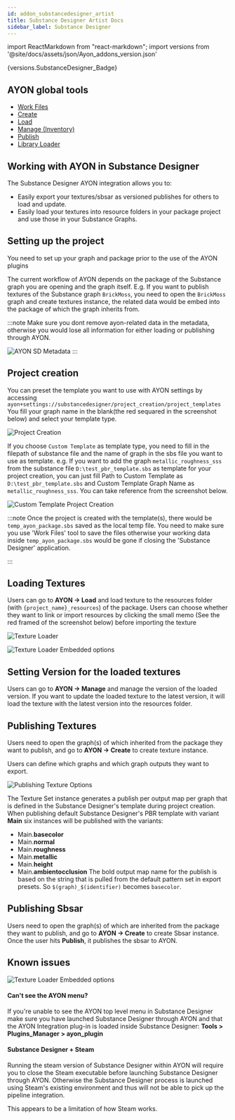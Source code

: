 ```yaml
---
id: addon_substancedesigner_artist
title: Substance Designer Artist Docs
sidebar_label: Substance Designer
---
```


import ReactMarkdown from "react-markdown";
import versions from '@site/docs/assets/json/Ayon_addons_version.json'

<ReactMarkdown>
{versions.SubstanceDesigner_Badge}
</ReactMarkdown>

## AYON global tools

-   [Work Files](artist_tools_workfiles.md)
-   [Create](artist_tools_creator.md)
-   [Load](artist_tools_loader.md)
-   [Manage (Inventory)](artist_tools_inventory.md)
-   [Publish](artist_tools_publisher.md)
-   [Library Loader](artist_tools_library_loader.md)

## Working with AYON in Substance Designer

The Substance Designer AYON integration allows you to:
- Easily export your textures/sbsar as versioned publishes for others to load and update.
- Easily load your textures into resource folders in your package project and use those
    in your Substance Graphs.

## Setting up the project

You need to set up your graph and package prior to the use of the AYON plugins

The current workflow of AYON depends on the package of the Substance graph you are opening
and the graph itself.
E.g. If you want to publish textures of the Substance graph `BrickMoss`, you need to
open the `BrickMoss` graph and create textures instance, the related data would be embed into
the package of which the graph inherits from.

:::note
Make sure you dont remove ayon-related data in the metadata, otherwise you would lose all
information for either loading or publishing through AYON.

![AYON SD Metadata](assets/substance_designer_ayon_metadata.png)
:::

## Project creation
You can preset the template you want to use with AYON settings by accessing
`ayon+settings://substancedesigner/project_creation/project_templates`
You fill your graph name in the blank(the red sequared in the screenshot below)
and select your template type.

![Project Creation](assets/substance_designer_project_creation_ayon_setting.png)

If you choose `Custom Template` as template type, you need to fill in the
filepath of substance file and the name of graph in the sbs file you want to use
as template.
e.g. If you want to add the graph `metallic_roughness_sss` from the substance file
`D:\test_pbr_template.sbs` as template for your project creation, you can just fill
Path to Custom Template as `D:\test_pbr_template.sbs` and Custom Template Graph Name
as `metallic_roughness_sss`. You can take reference from the screenshot below.

![Custom Template Project Creation](assets/substance_designer_custom_template_project_creation.png)

:::note
Once the project is created with the template(s), there would be `temp_ayon_package.sbs`
saved as the local temp file. You need to make sure you use 'Work Files' tool to save the files otherwise
your working data inside `temp_ayon_package.sbs` would be gone if closing the 'Substance Designer' application.

:::

## Loading Textures

Users can go to **AYON -> Load** and load texture to the resources folder
(with `{project_name}_resources`) of the package.
Users can choose whether they want to link or import resources by clicking the small memo
(See the red framed of the screenshot below) before importing the texture

![Texture Loader](assets/substance_designer_texture_loader_option.png)

![Texture Loader Embedded options](assets/substance_designer_embedded_options_for_texture_loader.png)

## Setting Version for the loaded textures

Users can go to **AYON -> Manage** and manage the version of the loaded version.
If you want to update the loaded texture to the latest version, it will load the texture
with the latest version into the resources folder.

## Publishing Textures

Users need to open the graph(s) of which inherited from the package they want to publish,
and go to **AYON -> Create** to create texture instance.

Users can define which graphs and which graph outputs they want to export.

![Publishing Texture Options](assets/substance_designer_publish_texture_options.png)

The Texture Set instance generates a publish per output map per graph that is defined in
the Substance Designer's template during project creation.
When publishing default Substance Designer's PBR template with variant **Main** six
instances will be published with the variants:
- Main.**basecolor**
- Main.**normal**
- Main.**roughness**
- Main.**metallic**
- Main.**height**
- Main.**ambientocclusion**
The bold output map name for the publish is based on the string that is pulled
from the default pattern set in export presets.
So `$(graph)_$(identifier)` becomes `basecolor`.

## Publishing Sbsar

Users need to open the graph(s) of which are inherited from the package
they want to publish, and go to **AYON -> Create** to create Sbsar instance.
Once the user hits **Publish**, it publishes the sbsar to AYON.

## Known issues

![Texture Loader Embedded options](assets/substance_designer_ayon_menu.png)

#### Can't see the AYON menu?

If you're unable to see the AYON top level menu in Substance Designer make
sure you have launched Substance Designer through AYON and that the AYON
Integration plug-in is loaded inside Substance Designer: **Tools > Plugins_Manager > ayon_plugin**

#### Substance Designer + Steam

Running the steam version of Substance Designer within AYON will require you
to close the Steam executable before launching Substance Designer through AYON.
Otherwise the Substance Designer process is launched using Steam's existing
environment and thus will not be able to pick up the pipeline integration.

This appears to be a limitation of how Steam works.
